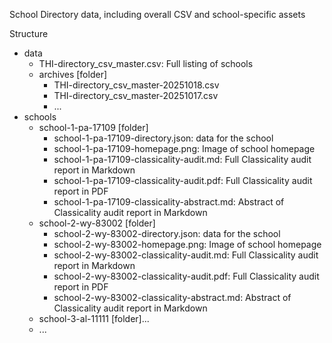 School Directory data, including overall CSV and school-specific assets

Structure

- data
  - THI-directory_csv_master.csv: Full listing of schools
  - archives [folder]
    - THI-directory_csv_master-20251018.csv
    - THI-directory_csv_master-20251017.csv
    - ...
- schools
  - school-1-pa-17109 [folder]
    - school-1-pa-17109-directory.json: data for the school
    - school-1-pa-17109-homepage.png: Image of school homepage
    - school-1-pa-17109-classicality-audit.md: Full Classicality audit report in Markdown
    - school-1-pa-17109-classicality-audit.pdf: Full Classicality audit report in PDF
    - school-1-pa-17109-classicality-abstract.md: Abstract of Classicality audit report in Markdown
  - school-2-wy-83002 [folder]
    - school-2-wy-83002-directory.json: data for the school
    - school-2-wy-83002-homepage.png: Image of school homepage
    - school-2-wy-83002-classicality-audit.md: Full Classicality audit report in Markdown
    - school-2-wy-83002-classicality-audit.pdf: Full Classicality audit report in PDF
    - school-2-wy-83002-classicality-abstract.md: Abstract of Classicality audit report in Markdown
  - school-3-al-11111 [folder]...
  - ...
